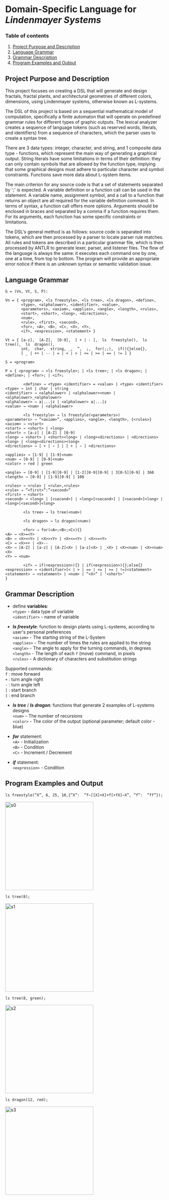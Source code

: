 # Domain-Specific Language for *Lindenmayer Systems*
### Table of contents
1. [Project Purpose and Description](#1)
2. [Language Grammar](#2)
3. [Grammar Description](#3)
4. [Program Examples and Output](#4)

<a name="1"></a>
## Project Purpose and Description
This project focuses on creating a DSL that will generate and design fractals, fractal plants, and architectural geometries of different colors, dimensions, using Lindenmayer systems, otherwise known as L-systems.

The DSL of this project is based on a sequential mathematical model of computation, specifically a finite automaton that will operate on predefined grammar rules for different types of graphic outputs. The lexical analyzer creates a sequence of language tokens (such as reserved words, literals, and identifiers) from a sequence of characters, which the parser uses to create a syntax tree.

There are 3 data types: integer, character, and string, and 1 composite data type - functions, which represent the main way of generating a graphical output. String literals have some limitations in terms of their definition: they can only contain symbols that are allowed by the function type, implying that some graphical designs must adhere to particular character and symbol constraints. Functions save more data about L-system items.

The main criterion for any source code is that a set of statements separated by ';' is expected. A variable definition or a function call can be used in the statement. A variable name, assignment symbol, and a call to a function that returns an object are all required for the variable definition command. In terms of syntax, a function call offers more options. Arguments should be enclosed in braces and separated by a comma if a function requires them. For its arguments, each function has some specific constraints or limitations.

The DSL's general method is as follows: source code is separated into tokens, which are then processed by a parser to locate parser rule matches. All rules and tokens are described in a particular grammar file, which is then processed by ANTLR to generate lexer, parser, and listener files. The flow of the language is always the same: it executes each command one by one, one at a time, from top to bottom. The program will provide an appropriate error notice if there is an unknown syntax or semantic validation issue.

<a name="2"></a>
## Language Grammar
```
G = (Vn, Vt, S, P):

Vn = { <program>, <ls freestyle>, <ls tree>, <ls dragon>, <define>, 
       <type>, <alphalower>, <identifier>, <value>, 
       <parameters>, <axiom>, <applies>, <angle>, <length>, <rules>, 
       <start>, <short>, <long>, <directions>, 
       <num>, 
       <rule>, <first>, <second>, 
       <for>, <A>, <B>, <C>, <X>, <Y>, 
       <if>, <expression>, <statement> }

Vt = { [a-z],  [A-Z],  [0-9],  [ + | - ],  ls  freestyle(),  ls  tree(),  ls  dragon(),  
       int,  char,  string, _,  ”,  ;,  for(;;),  if(){}else{}, 
       [ _ | ++ | -- | = | < | > | <= | >= | == | != ] }

S = <program>

P = { <program> → <ls freestyle>; | <ls tree>; | <ls dragon>; | <define>; | <for>; | <if>; 

        <define> → <type> <identifier> = <value> | <type> <identifier>
<type> → int | char | string 
<identifier> → <alphalower> | <alphalower><num> | <alphalower>_<alphalower> 
<alphalower> → a|...|z | <alphalower> a|...|z 
<value> → <num> | <alphalower>

        <ls freestyle> → ls freestyle(<parameters>) 
<parameters> → ”<axiom>”, <applies>, <angle>, <length>, {<rules>}
<axiom> → <start>
<start> → <short> | <long>
<short> → [a-z] | [A-Z] | [0-9] 
<long> → <short> | <short><long> | <long><directions> | <directions><long> | <long><directions><long>
<directions> → [ + | − ] | [ + | − ] <directions>

<applies> → [1-9] | [1-9]<num>
<num> → [0-9] | [0-9]<num>
<color> → red | green

<angle> → [0-9] | [1-9][0-9] | [1-2][0-9][0-9] | 3[0-5][0-9] | 360
<length> → [0-9] | [1-9][0-9] | 100 

<rules> → <rule> | <rule>,<rules>
<rule> → ”<first>”:”<second>” 
<first> → <short>
<second> → <long> | [<second>] | <long>[<second>] | [<second>]<long> | <long>[<second>]<long>

        <ls tree> → ls tree(<num>)

        <ls dragon> → ls dragon(<num>)

        <for> → for(<A>;<B>;<C>){}
<A> → <X>=<Y>
<B> → <X><<Y> | <X>><Y> | <X><=<Y> | <X>>=<Y> 
<C> → <X>++ | <X>--
<X> → [A-Z] | [a-z] | [A-Z]<X> | [a-z]<X> | _<X> | <X><num> | <X><num><X>
<Y> → <num>

        <if> → if(<expression>){} | if(<expression>){};else{}
<expression> → <identifier>[< | > | == | <= | >= | !=]<statement>
<statement> → <statement> | <num> | ”<X>” | ’<short>’
}
```

<a name="3"></a>
## Grammar Description
-	define **variables**:\
`<type>` - data type of variable\
`<identifier>` - name of variable

-	***ls freestyle***: function to design plants using L-systems, according to user's personal preferences\
`<axiom>` - The starting string of the L-System\
`<applies>` - The number of times the rules are applied to the string\
`<angle>` -  The angle to apply for the turning commands, in degrees\
`<length>` - The length of each `f` (move) command, in pixels\
`<rules>` - A dictionary of characters and substitution strings

Supported commands:\
	`f` : move forward\
  `+` : turn angle right\
  `-` : turn angle left\
  `[` : start branch\
  `]` : end branch

-	***ls tree*** / ***ls dragon***: functions that generate 2 examples of L-systems designs\
`<num>` - The number of recursions\
`<color>` - The color of the output (optional parameter; default color - blue)

-	***for*** statement:\
`<A>` - Initialization\
`<B>` - Condition\
`<C>` - Increment / Decrement

-	***if*** statement:\
`<expression>` - Condition

<a name="4"></a>
## Program Examples and Output
```
ls freestyle(”X”, 6, 25, 10,{”X”:  ”f−[[X]+X]+f[+fX]−X”, ”f”:  ”ff”});
```
<img width="280" alt="s0" src="https://user-images.githubusercontent.com/91728316/171996531-097bd796-5f79-42b2-ac5d-f4036ecdc15f.png">

```
ls tree(8);
```
<img width="280" alt="s1" src="https://user-images.githubusercontent.com/91728316/171996623-591b98bd-bc2e-4007-a7bd-1238a1889486.png">

```
ls tree(8, green);
```
<img width="280" alt="s2" src="https://user-images.githubusercontent.com/91728316/171996630-240ab6d9-7730-4ab1-bfbb-b21766c96463.png">

```
ls dragon(12, red);
```
<img width="280" alt="s3" src="https://user-images.githubusercontent.com/91728316/171996692-22497588-6980-4ace-a6ab-791ca50fc174.png">
